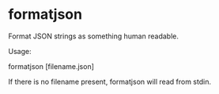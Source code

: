 # formatjson

Format JSON strings as something human readable.


Usage:

  formatjson [filename.json]

If there is no filename present, formatjson will read from stdin.
